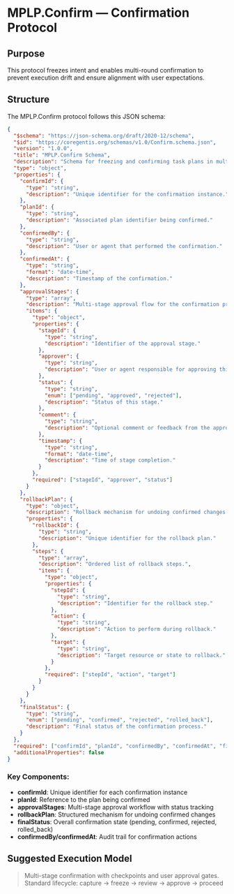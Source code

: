 # MPLP.Confirm — Confirmation Protocol

## Purpose
This protocol freezes intent and enables multi-round confirmation to prevent execution drift and ensure alignment with user expectations.

## Structure

The MPLP.Confirm protocol follows this JSON schema:

```json
{
  "$schema": "https://json-schema.org/draft/2020-12/schema",
  "$id": "https://coregentis.org/schemas/v1.0/Confirm.schema.json",
  "version": "1.0.0",
  "title": "MPLP.Confirm Schema",
  "description": "Schema for freezing and confirming task plans in multi-agent workflows.",
  "type": "object",
  "properties": {
    "confirmId": {
      "type": "string",
      "description": "Unique identifier for the confirmation instance."
    },
    "planId": {
      "type": "string",
      "description": "Associated plan identifier being confirmed."
    },
    "confirmedBy": {
      "type": "string",
      "description": "User or agent that performed the confirmation."
    },
    "confirmedAt": {
      "type": "string",
      "format": "date-time",
      "description": "Timestamp of the confirmation."
    },
    "approvalStages": {
      "type": "array",
      "description": "Multi-stage approval flow for the confirmation process.",
      "items": {
        "type": "object",
        "properties": {
          "stageId": {
            "type": "string",
            "description": "Identifier of the approval stage."
          },
          "approver": {
            "type": "string",
            "description": "User or agent responsible for approving this stage."
          },
          "status": {
            "type": "string",
            "enum": ["pending", "approved", "rejected"],
            "description": "Status of this stage."
          },
          "comment": {
            "type": "string",
            "description": "Optional comment or feedback from the approver."
          },
          "timestamp": {
            "type": "string",
            "format": "date-time",
            "description": "Time of stage completion."
          }
        },
        "required": ["stageId", "approver", "status"]
      }
    },
    "rollbackPlan": {
      "type": "object",
      "description": "Rollback mechanism for undoing confirmed changes.",
      "properties": {
        "rollbackId": {
          "type": "string",
          "description": "Unique identifier for the rollback plan."
        },
        "steps": {
          "type": "array",
          "description": "Ordered list of rollback steps.",
          "items": {
            "type": "object",
            "properties": {
              "stepId": {
                "type": "string",
                "description": "Identifier for the rollback step."
              },
              "action": {
                "type": "string",
                "description": "Action to perform during rollback."
              },
              "target": {
                "type": "string",
                "description": "Target resource or state to rollback."
              }
            },
            "required": ["stepId", "action", "target"]
          }
        }
      }
    },
    "finalStatus": {
      "type": "string",
      "enum": ["pending", "confirmed", "rejected", "rolled_back"],
      "description": "Final status of the confirmation process."
    }
  },
  "required": ["confirmId", "planId", "confirmedBy", "confirmedAt", "finalStatus"],
  "additionalProperties": false
}
```

### Key Components:

- **confirmId**: Unique identifier for each confirmation instance
- **planId**: Reference to the plan being confirmed
- **approvalStages**: Multi-stage approval workflow with status tracking
- **rollbackPlan**: Structured mechanism for undoing confirmed changes
- **finalStatus**: Overall confirmation state (pending, confirmed, rejected, rolled_back)
- **confirmedBy/confirmedAt**: Audit trail for confirmation actions

## Suggested Execution Model
> Multi-stage confirmation with checkpoints and user approval gates.
> Standard lifecycle: capture → freeze → review → approve → proceed
